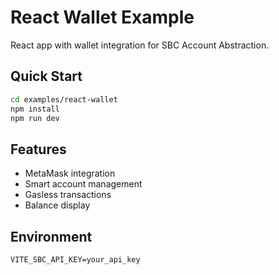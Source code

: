 # React Wallet Example

React app with wallet integration for SBC Account Abstraction.

## Quick Start

```bash
cd examples/react-wallet
npm install
npm run dev
```

## Features

- MetaMask integration
- Smart account management
- Gasless transactions
- Balance display

## Environment

```env
VITE_SBC_API_KEY=your_api_key
```
